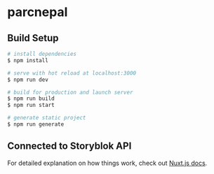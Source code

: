 # parcnepal

## Build Setup

```bash
# install dependencies
$ npm install

# serve with hot reload at localhost:3000
$ npm run dev

# build for production and launch server
$ npm run build
$ npm run start

# generate static project
$ npm run generate

```

## Connected to Storyblok API



For detailed explanation on how things work, check out [Nuxt.js docs](https://nuxtjs.org).

